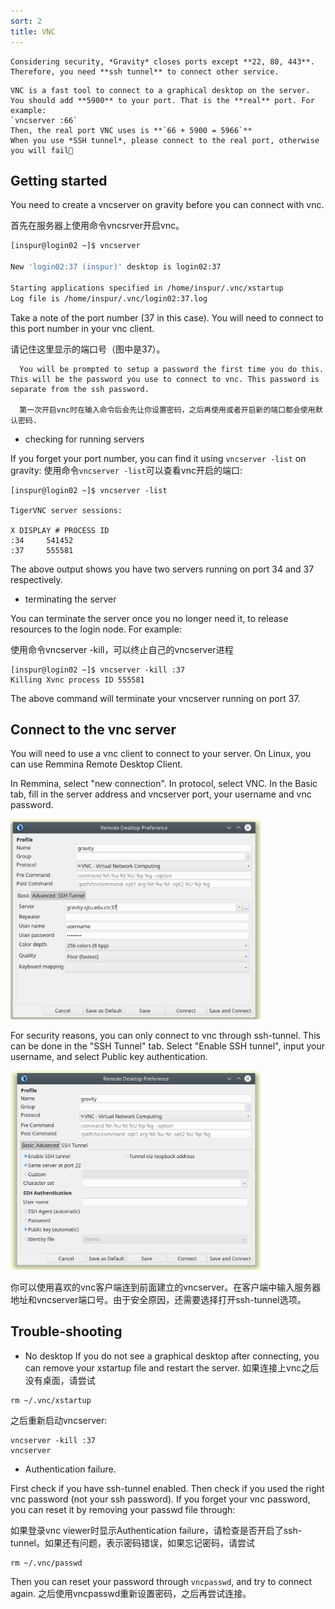 ```yaml
---
sort: 2
title: VNC
---
```


```note
Considering security, *Gravity* closes ports except **22, 80, 443**.    
Therefore, you need **ssh tunnel** to connect other service.
```

```tip
VNC is a fast tool to connect to a graphical desktop on the server.   
You should add **5900** to your port. That is the **real** port. For example:   
`vncserver :66`   
Then, the real port VNC uses is **`66 + 5900 = 5966`**   
When you use *SSH tunnel*, please connect to the real port, otherwise you will fail🤣
```

## Getting started

You need to create a vncserver on gravity before you can connect with vnc. 

首先在服务器上使用命令vncsrver开启vnc。

```bash
[inspur@login02 ~]$ vncserver

New 'login02:37 (inspur)' desktop is login02:37

Starting applications specified in /home/inspur/.vnc/xstartup
Log file is /home/inspur/.vnc/login02:37.log
```

Take a note of the port number (37 in this case). You will need to connect to this port number in your vnc client.

请记住这里显示的端口号（图中是37）。

```tip
  You will be prompted to setup a password the first time you do this. This will be the password you use to connect to vnc. This password is separate from the ssh password.

  第一次开启vnc时在输入命令后会先让你设置密码，之后再使用或者开启新的端口都会使用默认密码.
```

- checking for running servers

If you forget your port number, you can find it using `vncserver -list` on gravity:
使用命令`vncserver -list`可以查看vnc开启的端口:

```
[inspur@login02 ~]$ vncserver -list

TigerVNC server sessions:

X DISPLAY #	PROCESS ID
:34		541452
:37		555581
```
The above output shows you have two servers running on port 34 and 37 respectively.

- terminating the server

You can terminate the server once you no longer need it, to release resources to the login node. For example:

使用命令vncserver -kill，可以终止自己的vncserver进程

```
[inspur@login02 ~]$ vncserver -kill :37
Killing Xvnc process ID 555581
```

The above command will terminate your vncserver running on port 37.

## Connect to the vnc server

You will need to use a vnc client to connect to your server. On Linux, you can use Remmina Remote Desktop Client. 

In Remmina, select "new connection". In protocol, select VNC. In the Basic tab, fill in the server address and vncserver port, your username and vnc password. 

<img src="../images/Advanced/VNC_1.png" width=400/>

For security reasons, you can only connect to vnc through ssh-tunnel. This can be done in the "SSH Tunnel" tab. Select "Enable SSH tunnel", input your username, and select Public key authentication.

<img src="../images/Advanced/VNC_2.png" width=400/>

你可以使用喜欢的vnc客户端连到前面建立的vncserver。在客户端中输入服务器地址和vncserver端口号。由于安全原因，还需要选择打开ssh-tunnel选项。

## Trouble-shooting
- No desktop
If you do not see a graphical desktop after connecting, you can remove your xstartup file and restart the server.
如果连接上vnc之后没有桌面，请尝试

```
rm ~/.vnc/xstartup
```
之后重新启动vncserver:

```
vncserver -kill :37
vncserver
```

- Authentication failure.

First check if you have ssh-tunnel enabled. Then check if you used the right vnc password (not your ssh password). If you forget your vnc password, you can reset it by removing your passwd file through:

如果登录vnc viewer时显示Authentication failure，请检查是否开启了ssh-tunnel。如果还有问题，表示密码错误，如果忘记密码，请尝试

```
rm ~/.vnc/passwd
```

Then you can reset your password through `vncpasswd`, and try to connect again.
之后使用vncpasswd重新设置密码，之后再尝试连接。
